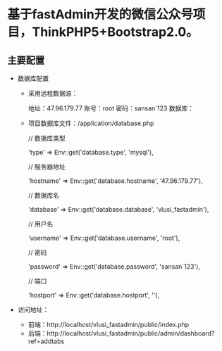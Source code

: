 基于fastAdmin开发的微信公众号项目，ThinkPHP5+Bootstrap2.0。
===============


## **主要配置**

* 数据库配置
    
	* 采用远程数据源：
		
		地址：47.96.179.77 账号：root 密码：sansan`123 数据库：
	
	* 项目数据库文件：/application/database.php
		
		
		// 数据库类型

	    'type'            => Env::get('database.type', 'mysql'),

	    // 服务器地址

	    'hostname'        => Env::get('database.hostname', '47.96.179.77'),

	    // 数据库名

	    'database'        => Env::get('database.database', 'vlusi_fastadmin'),

	    // 用户名

	    'username'        => Env::get('database.username', 'root'),

	    // 密码

	    'password'        => Env::get('database.password', 'sansan`123'),

	    // 端口

	    'hostport'        => Env::get('database.hostport', ''),

* 访问地址：
	* 前端：http://localhost/vlusi_fastadmin/public/index.php
	* 后端：http://localhost/vlusi_fastadmin/public/admin/dashboard?ref=addtabs
